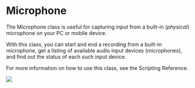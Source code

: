 Microphone
==========


The <span class=keyword>Microphone</span> class is useful for capturing input from a built-in (_physical_) microphone on your PC or mobile device.

With this class, you can start and end a recording from a built-in microphone, get a listing of available audio input devices (microphones), and find out the status of each such input device. 

For more information on how to use this class, see the Scripting Reference. 

![](http://docwiki.hq.unity3d.com/uploads/Main/Microphone-icon.png)  
